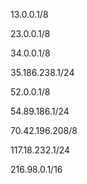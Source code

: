 13.0.0.1/8

23.0.0.1/8

34.0.0.1/8

35.186.238.1/24

52.0.0.1/8

54.89.186.1/24

70.42.196.208/8

117.18.232.1/24

216.98.0.1/16

